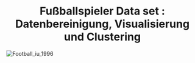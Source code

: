 <h1 align="center" width="100%"  >
      Fußballspieler Data set : Datenbereinigung, Visualisierung und Clustering
</h1>




![Football_iu_1996](https://user-images.githubusercontent.com/74714706/169058730-63cbfcca-f838-43ea-b9a8-87e5321009dd.jpg)
